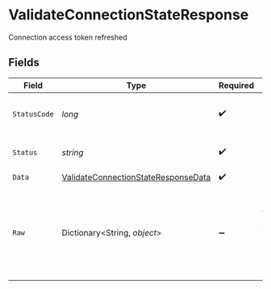 # ValidateConnectionStateResponse

Connection access token refreshed


## Fields

| Field                                                                                                 | Type                                                                                                  | Required                                                                                              | Description                                                                                           | Example                                                                                               |
| ----------------------------------------------------------------------------------------------------- | ----------------------------------------------------------------------------------------------------- | ----------------------------------------------------------------------------------------------------- | ----------------------------------------------------------------------------------------------------- | ----------------------------------------------------------------------------------------------------- |
| `StatusCode`                                                                                          | *long*                                                                                                | :heavy_check_mark:                                                                                    | HTTP Response Status Code                                                                             | 200                                                                                                   |
| `Status`                                                                                              | *string*                                                                                              | :heavy_check_mark:                                                                                    | HTTP Response Status                                                                                  | OK                                                                                                    |
| `Data`                                                                                                | [ValidateConnectionStateResponseData](../../Models/Components/ValidateConnectionStateResponseData.md) | :heavy_check_mark:                                                                                    | N/A                                                                                                   |                                                                                                       |
| `Raw`                                                                                                 | Dictionary<String, *object*>                                                                          | :heavy_minus_sign:                                                                                    | Raw response from the integration when raw=true query param is provided                               |                                                                                                       |